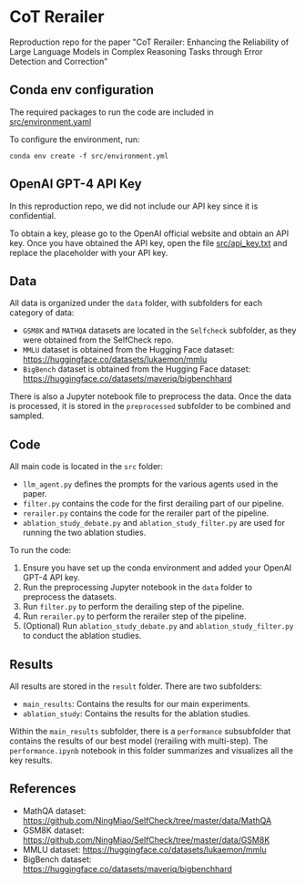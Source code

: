 # CoT Rerailer
Reproduction repo for the paper "CoT Rerailer: Enhancing the Reliability of Large Language Models in Complex Reasoning Tasks through Error Detection and Correction"

## Conda env configuration
The required packages to run the code are included in [src/environment.yaml](src/environment.yaml)

To configure the environment, run:

`conda env create -f src/environment.yml`

## OpenAI GPT-4 API Key
In this reproduction repo, we did not include our API key since it is confidential.

To obtain a key, please go to the OpenAI official website and obtain an API key. Once you have obtained the API key, open the file [src/api_key.txt](src/api_key.txt) and replace the placeholder with your API key.

## Data
All data is organized under the `data` folder, with subfolders for each category of data:
- `GSM8K` and `MATHQA` datasets are located in the `Selfcheck` subfolder, as they were obtained from the SelfCheck repo.
- `MMLU` dataset is obtained from the Hugging Face dataset: https://huggingface.co/datasets/lukaemon/mmlu
- `BigBench` dataset is obtained from the Hugging Face dataset: https://huggingface.co/datasets/maveriq/bigbenchhard

There is also a Jupyter notebook file to preprocess the data. Once the data is processed, it is stored in the `preprocessed` subfolder to be combined and sampled.

## Code
All main code is located in the `src` folder:
- `llm_agent.py` defines the prompts for the various agents used in the paper.
- `filter.py` contains the code for the first derailing part of our pipeline.
- `rerailer.py` contains the code for the rerailer part of the pipeline.
- `ablation_study_debate.py` and `ablation_study_filter.py` are used for running the two ablation studies.

To run the code:
1. Ensure you have set up the conda environment and added your OpenAI GPT-4 API key.
2. Run the preprocessing Jupyter notebook in the `data` folder to preprocess the datasets.
3. Run `filter.py` to perform the derailing step of the pipeline.
4. Run `rerailer.py` to perform the rerailer step of the pipeline.
5. (Optional) Run `ablation_study_debate.py` and `ablation_study_filter.py` to conduct the ablation studies.

## Results
All results are stored in the `result` folder. There are two subfolders:
- `main_results`: Contains the results for our main experiments.
- `ablation_study`: Contains the results for the ablation studies.

Within the `main_results` subfolder, there is a `performance` subsubfolder that contains the results of our best model (rerailing with multi-step). The `performance.ipynb` notebook in this folder summarizes and visualizes all the key results.

## References
- MathQA dataset: https://github.com/NingMiao/SelfCheck/tree/master/data/MathQA
- GSM8K dataset: https://github.com/NingMiao/SelfCheck/tree/master/data/GSM8K
- MMLU dataset: https://huggingface.co/datasets/lukaemon/mmlu
- BigBench dataset: https://huggingface.co/datasets/maveriq/bigbenchhard
